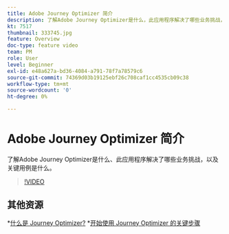 ```yaml
---
title: Adobe Journey Optimizer 简介
description: 了解Adobe Journey Optimizer是什么，此应用程序解决了哪些业务挑战，以及主要用例是什么。
kt: 7517
thumbnail: 333745.jpg
feature: Overview
doc-type: feature video
team: PM
role: User
level: Beginner
exl-id: e48a627a-bd36-4084-a791-78f7a78579c6
source-git-commit: 74369d03b19125ebf26c708caf1cc4535cb09c38
workflow-type: tm+mt
source-wordcount: '0'
ht-degree: 0%

---
```


# Adobe Journey Optimizer 简介

了解Adobe Journey Optimizer是什么、此应用程序解决了哪些业务挑战，以及关键用例是什么。

>[!VIDEO](https://video.tv.adobe.com/v/333745?quality=12)

## 其他资源

*[什么是 Journey Optimizer?](https://experienceleague.adobe.com/docs/journey-optimizer/using/get-started/get-started.html?lang=zh-Hans)
*[开始使用 Journey Optimizer 的关键步骤](https://experienceleague.adobe.com/docs/journey-optimizer/using/get-started/quick-start.html?lang=zh-Hans)
